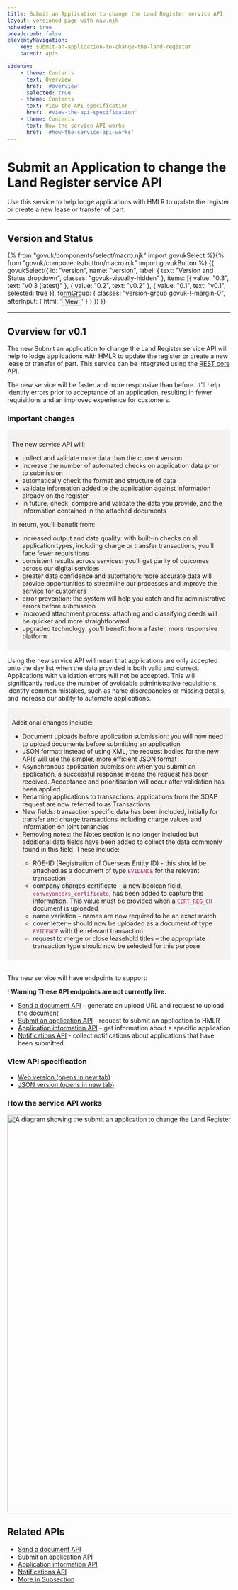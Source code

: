 ```yaml
---
title: Submit an Application to change the Land Register service API
layout: versioned-page-with-nav.njk
noheader: true
breadcrumb: false
eleventyNavigation:
    key: submit-an-application-to-change-the-land-register
    parent: apis

sidenav:
    - theme: Contents
      text: Overview
      href: '#overview'
      selected: true
    - theme: Contents
      text: View the API specification
      href: '#view-the-api-specification'
    - theme: Contents
      text: How the service API works
      href: '#how-the-service-api-works'
---
```


<h1 class="govuk-heading-xl">Submit an Application to change the Land Register service API</h1>
<p class="govuk-body-l">Use this service to help lodge applications with HMLR to update the register or create a new lease or transfer of part.</p>

<hr class="govuk-section-break govuk-section-break--l govuk-section-break--visible">

<div class="govuk-grid-row">
    <div class="govuk-grid-column-one-half version-label-center-y">
        <h2 class="govuk-heading-m govuk-!-margin-0" id="version-and-status">Version and Status</h2>
    </div>
    <div class="govuk-grid-column-one-half">{% from "govuk/components/select/macro.njk" import govukSelect %}{% from "govuk/components/button/macro.njk" import govukButton %}
        {{ govukSelect({
        id: "version",
        name: "version",
        label: {
            text: "Version and Status dropdown",
            classes: "govuk-visually-hidden"
        },
        items: [{
            value: "0.3",
            text: "v0.3 (latest)"
        }, {
            value: "0.2",
            text: "v0.2"
        }, {
            value: "0.1",
            text: "v0.1",
            selected: true
        }],
        formGroup: {
            classes: "version-group govuk-!-margin-0",
            afterInput: {
                html: '<button type="submit" 
                class="govuk-button govuk-!-margin-0" 
                data-module="govuk-button"
                onclick="setVersion();"
                >View</button>'
            }
        }
        }) }}</div>
</div>

<hr class="govuk-section-break govuk-section-break--l govuk-section-break--visible">

<div id="versioned" version="0.1">
<h2 class="govuk-heading-m" id="overview">Overview for v0.1</h2>
<p class="govuk-body">
    The new Submit an application to change the Land Register service API will help to lodge applications with
    HMLR to update the register or create a new lease or transfer of part. This service can be integrated using
    the <a class="govuk-body govuk-link" href="/learn-about-the-apis-we-use">REST core API</a>.</p>
<p class="govuk-body">
    The new service will be faster and more responsive than before. It’ll help identify errors prior to
    acceptance of an application, resulting in fewer requisitions and an improved experience for customers.</p>
<h3 class="govuk-heading-s">Important changes</h3>
<div class="govuk-!-margin-left-0" style="background-color: #f3f2f1; padding: 10px;">
    <p class="govuk-body">The new service API will:</p>
    <ul class="govuk-list govuk-list--bullet">
        <li>collect and validate more data than the current version</li>
        <li>increase the number of automated checks on application data prior to submission</li>
        <li>automatically check the format and structure of data</li>
        <li>validate information added to the application against information already on the register</li>
        <li>in future, check, compare and validate the data you provide, and the information contained in the
            attached documents</li>
    </ul>
    <p class="govuk-body">In return, you'll benefit from:</p>
    <ul class="govuk-list govuk-list--bullet">
        <li>increased output and data quality: with built-in checks on all application types, including charge
            or transfer transactions, you’ll face fewer requisitions</li>
        <li>consistent results across services: you’ll get parity of outcomes across our digital services</li>
        <li>greater data confidence and automation: more accurate data will provide opportunities to streamline
            our processes and improve the service for customers</li>
        <li>error prevention: the system will help you catch and fix administrative errors before submission
        </li>
        <li>improved attachment process: attaching and classifying deeds will be quicker and more
            straightforward</li>
        <li>upgraded technology: you’ll benefit from a faster, more responsive platform</li>
    </ul>
</div>
<div class="govuk-!-padding-bottom-3"></div>
<p class="govuk-body">Using the new service API will mean that applications are only accepted onto the day list
    when the data provided is both valid and correct. Applications with validation errors will not be accepted.
    This will significantly reduce the number of avoidable administrative requisitions, identify common
    mistakes, such as name discrepancies or missing details, and increase our ability to automate applications.
</p>
<div class="govuk-!-margin-left-0" style="background-color: #f3f2f1 ; padding: 10px;;">
    <p class="govuk-body">Additional changes include:</p>
    <ul class="govuk-list govuk-list--bullet">
        <li>Document uploads before application submission: you will now need to upload documents before
            submitting an application</li>
        <li>JSON format: instead of using XML, the request bodies for the new APIs will use the simpler, more
            efficient JSON format</li>
        <li>Asynchronous application submission: when you submit an application, a successful response means the
            request has been received. Acceptance and prioritisation will occur after validation has been
            applied</li>
        <li>Renaming applications to transactions: applications from the SOAP request are now referred to as
            Transactions</li>
        <li>New fields: transaction specific data has been included, initially for transfer and charge
            transactions including charge values and information on joint tenancies</li>
        <li>Removing notes: the Notes section is no longer included but additional data fields have been added
            to collect the data commonly found in this field. These include:</li>
        <ul class="govuk-list govuk-list--bullet govuk-!-margin-left-3">
            <li>ROE-ID (Registration of Overseas Entity ID) - this should be attached as a document of type
                <code style="color: #a71d5d">EVIDENCE</code> for the relevant transaction</li>
            <li>company charges certificate – a new boolean field, <code
                    style="color: #a71d5d">conveyancers_certificate</code>, has been added to capture this
                information. This value must be provided when a <code style="color: #a71d5d">CERT_REG_CH</code>
                document is uploaded</li>
            <li>name variation – names are now required to be an exact match</li>
            <li>cover letter – should now be uploaded as a document of type <code
                    style="color: #a71d5d">EVIDENCE</code> with the relevant transaction</li>
            <li>request to merge or close leasehold titles – the appropriate transaction type should now be
                selected for this purpose</li>
        </ul>
    </ul>
</div>
<br>
<p class="govuk-body">The new service will have endpoints to support:</p>
<div class="govuk-warning-text">
    <span class="govuk-warning-text__icon" aria-hidden="true">!</span>
    <strong class="govuk-warning-text__text">
        <span class="govuk-visually-hidden">Warning</span>
        These API endpoints are not currently live.
    </strong>
</div>
<ul class="govuk-list govuk-list--bullet">
    <li><a class="govuk-body govuk-link" href="/apis/send-a-document">Send a document API</a> - generate an
        upload URL and request to upload the document</li>
    <li><a class="govuk-body govuk-link" href="/apis/submit-an-application">Submit an application API</a> -
        request to submit an application to HMLR</li>
    <li><a class="govuk-body govuk-link" href="/apis/application-information">Application information API</a> -
        get information about a specific application</li>
    <li><a class="govuk-body govuk-link" href="/apis/notifications">Notifications API</a> - collect
        notifications about applications that have been submitted</li>
</ul>
<h3 class="govuk-heading-m" id="view-the-api-specification">View API specification</h3>
<ul class="govuk-list">
    <li>
        <a class="govuk-body govuk-link"
            href="https://landregistry.github.io/bgtechdoc/vcad/v0_3/vcad-spec.html" rel="noreferrer noopener"
            target="_blank">Web version (opens in new tab)</a>
    </li>
    <li>
        <a class="govuk-body govuk-link" href="https://landregistry.github.io/bgtechdoc/vcad/v0_3/openapi.json"
            rel="noreferrer noopener" target="_blank">JSON version (opens in new tab)</a>
    </li>
</ul>
<h3 class="govuk-heading-m" id="how-the-service-api-works">How the service API works</h3>
<img src="/assets/images/submit-an-application-to-change-the-Land-Register-API.png"
    alt="A diagram showing the submit an application to change the Land Register API" style="width: 900px">
</div>


<aside class="govuk-!-margin-top-5 related-items" role="complementary">
    <h2 class="govuk-heading-m" id="subsection-title">
        Related APIs
    </h2>
    <nav role="navigation" aria-labelledby="subsection-title">
        <ul class="govuk-list govuk-!-font-size-16">
            <li>
                <a class="govuk-body govuk-link" href="/apis/send-a-document">
                    Send a document API
                </a>
            </li>
            <li>
                <a class="govuk-body govuk-link" href="/apis/submit-an-application">
                    Submit an application API
                </a>
            </li>
            <li>
                <a class="govuk-body govuk-link" href="/apis/application-information">
                    Application information API
                </a>
            </li>
            <li>
                <a class="govuk-body govuk-link" href="/apis/notifications">
                    Notifications API
                </a>
            </li>
            <li>
                <a class="govuk-body govuk-link govuk-!-font-weight-bold" href="/find-a-service-api">
                    More <span class="govuk-visually-hidden">in Subsection</span>
                </a>
            </li>
        </ul>
    </nav>
</aside>
